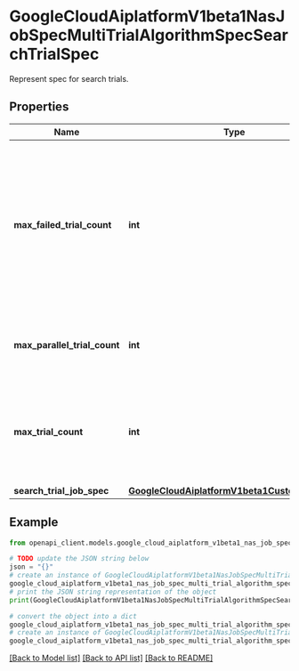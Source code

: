 # GoogleCloudAiplatformV1beta1NasJobSpecMultiTrialAlgorithmSpecSearchTrialSpec

Represent spec for search trials.

## Properties

Name | Type | Description | Notes
------------ | ------------- | ------------- | -------------
**max_failed_trial_count** | **int** | The number of failed trials that need to be seen before failing the NasJob. If set to 0, Vertex AI decides how many trials must fail before the whole job fails. | [optional] 
**max_parallel_trial_count** | **int** | Required. The maximum number of trials to run in parallel. | [optional] 
**max_trial_count** | **int** | Required. The maximum number of Neural Architecture Search (NAS) trials to run. | [optional] 
**search_trial_job_spec** | [**GoogleCloudAiplatformV1beta1CustomJobSpec**](GoogleCloudAiplatformV1beta1CustomJobSpec.md) |  | [optional] 

## Example

```python
from openapi_client.models.google_cloud_aiplatform_v1beta1_nas_job_spec_multi_trial_algorithm_spec_search_trial_spec import GoogleCloudAiplatformV1beta1NasJobSpecMultiTrialAlgorithmSpecSearchTrialSpec

# TODO update the JSON string below
json = "{}"
# create an instance of GoogleCloudAiplatformV1beta1NasJobSpecMultiTrialAlgorithmSpecSearchTrialSpec from a JSON string
google_cloud_aiplatform_v1beta1_nas_job_spec_multi_trial_algorithm_spec_search_trial_spec_instance = GoogleCloudAiplatformV1beta1NasJobSpecMultiTrialAlgorithmSpecSearchTrialSpec.from_json(json)
# print the JSON string representation of the object
print(GoogleCloudAiplatformV1beta1NasJobSpecMultiTrialAlgorithmSpecSearchTrialSpec.to_json())

# convert the object into a dict
google_cloud_aiplatform_v1beta1_nas_job_spec_multi_trial_algorithm_spec_search_trial_spec_dict = google_cloud_aiplatform_v1beta1_nas_job_spec_multi_trial_algorithm_spec_search_trial_spec_instance.to_dict()
# create an instance of GoogleCloudAiplatformV1beta1NasJobSpecMultiTrialAlgorithmSpecSearchTrialSpec from a dict
google_cloud_aiplatform_v1beta1_nas_job_spec_multi_trial_algorithm_spec_search_trial_spec_from_dict = GoogleCloudAiplatformV1beta1NasJobSpecMultiTrialAlgorithmSpecSearchTrialSpec.from_dict(google_cloud_aiplatform_v1beta1_nas_job_spec_multi_trial_algorithm_spec_search_trial_spec_dict)
```
[[Back to Model list]](../README.md#documentation-for-models) [[Back to API list]](../README.md#documentation-for-api-endpoints) [[Back to README]](../README.md)


